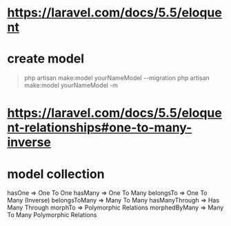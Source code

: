 # https://laravel.com/docs/5.5/eloquent
# create model
> php artisan make:model yourNameModel --migration
> php artisan make:model yourNameModel -m



# https://laravel.com/docs/5.5/eloquent-relationships#one-to-many-inverse
# model collection
hasOne          => One To One
hasMany         => One To Many
belongsTo       => One To Many (Inverse)
belongsToMany   => Many To Many
hasManyThrough  => Has Many Through
morphTo         => Polymorphic Relations
morphedByMany   => Many To Many Polymorphic Relations
